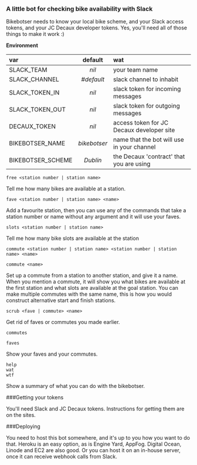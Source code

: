 ### A little bot for checking bike availability with Slack

Bikebotser needs to know your local bike scheme, and your Slack access tokens, and your JC Decaux developer tokens.
Yes, you'll need all of those things to make it work :)

**Environment**

var|default|wat
:--|:-:|:--
SLACK_TEAM | *nil* | your team name
SLACK_CHANNEL | *#default* | slack channel to inhabit
SLACK_TOKEN_IN | *nil* | slack token for incoming messages
SLACK_TOKEN_OUT | *nil* | slack token for outgoing messages
DECAUX_TOKEN | *nil* | access token for JC Decaux developer site
BIKEBOTSER_NAME | *bikebotser* | name that the bot will use in your channel
BIKEBOTSER_SCHEME | *Dublin* | the Decaux 'contract' that you are using



    free <station number | station name>

Tell me how many bikes are available at a station.

    fave <station number | station name> <name>

Add a favourite station, then you can use any of the commands that take a station number or
name without any argument and it will use your faves.

    slots <station number | station name>

Tell me how many bike slots are available at the station

    commute <station number | station name> <station number | station name> <name>

    commute <name>

Set up a commute from a station to another station, and give it a name. When you mention a commute,
it will show you what bikes are available at the first station and what slots are available at
the goal station. You can make multiple commutes with the same name, this is how you would construct
alternative start and finish stations.

    scrub <fave | commute> <name>

Get rid of faves or commutes you made earlier.

    commutes

    faves

Show your faves and your commutes.

    help
    wat
    wtf

Show a summary of what you can do with the bikebotser.

###Getting your tokens

You'll need Slack and JC Decaux tokens. Instructions for getting them are on the sites.

###Deploying

You need to host this bot somewhere, and it's up to you how you want to do that. Heroku is an
easy option, as is Engine Yard, AppFog. Digital Ocean, Linode and EC2 are also good. Or you can
host it on an in-house server, once it can receive webhook calls from Slack.
